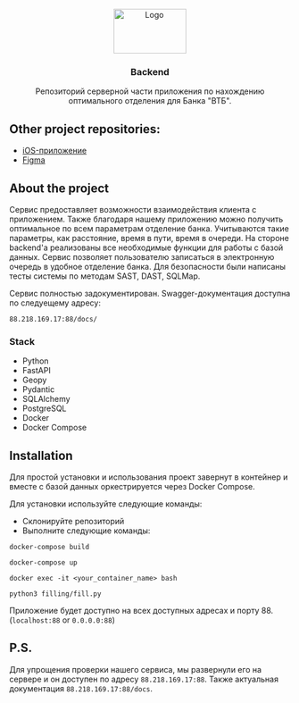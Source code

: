 <br />
<div align="center">
  <a href="https://github.com/mcdogg17/hack_moretech">
  <img src="https://bankreg.ru/bankr.ru/wp-content/uploads/2017/07/vtb-bank.png" alt="Logo" width="130" height="80">  
</a>

<h3 align="center">Backend</h3>

  <p align="center">
    Репозиторий серверной части приложения по нахождению
оптимального отделения для Банка "ВТБ".
    <br>
  </p>
</div>

## Other project repositories:
* <a href=https://github.com/DanonAno/HackVTBOpenMaps>iOS-приложение</a>
* <a href=https://www.figma.com/file/6VFcVmFslHYfpFMRNC2PmX/Хакатон-ВТБ>Figma</a>


## About the project

Сервис предоставляет возможности взаимодействия клиента с приложением.
Также благодаря нашему приложению можно получить оптимальное по всем параметрам
отделение банка. Учитываются такие параметры, как расстояние, время в пути, время в очереди.
На стороне backend'a реализованы все необходимые функции для работы с базой данных. Сервис позволяет
пользователю записаться в электронную очередь в удобное отделение банка. Для 
безопасности были написаны тесты системы по методам SAST, DAST, SQLMap.

Сервис полностью задокументирован. Swagger-документация доступна по следуещему адресу: 

```88.218.169.17:88/docs/```


### Stack

* Python
* FastAPI
* Geopy
* Pydantic
* SQLAlchemy
* PostgreSQL
* Docker
* Docker Compose


## Installation

Для простой установки и использования проект завернут в контейнер и вместе с
базой данных оркестрируется через Docker Compose.

Для установки используйте следующие команды:

* Склонируйте репозиторий
* Выполните следующие команды:

```docker-compose build```

```docker-compose up```

```docker exec -it <your_container_name> bash```

```python3 filling/fill.py```

Приложение будет доступно на всех доступных адресах и порту 88. (`localhost:88` or `0.0.0.0:88`)

## P.S.

Для упрощения проверки нашего сервиса, мы развернули его на сервере и он доступен
по адресу `88.218.169.17:88`. Также актуальная документация `88.218.169.17:88/docs`.
